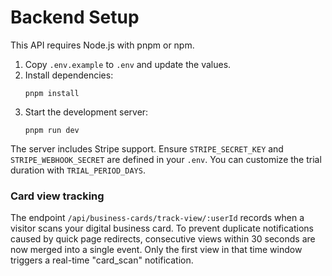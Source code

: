 # Backend Setup

This API requires Node.js with pnpm or npm.

1. Copy `.env.example` to `.env` and update the values.
2. Install dependencies:
   ```
   pnpm install
   ```
3. Start the development server:
   ```
   pnpm run dev
   ```

The server includes Stripe support. Ensure `STRIPE_SECRET_KEY` and `STRIPE_WEBHOOK_SECRET` are defined in your `.env`.
You can customize the trial duration with `TRIAL_PERIOD_DAYS`.

### Card view tracking

The endpoint `/api/business-cards/track-view/:userId` records when a visitor scans
your digital business card. To prevent duplicate notifications caused by quick
page redirects, consecutive views within 30 seconds are now merged into a single
event. Only the first view in that time window triggers a real-time
"card_scan" notification.
